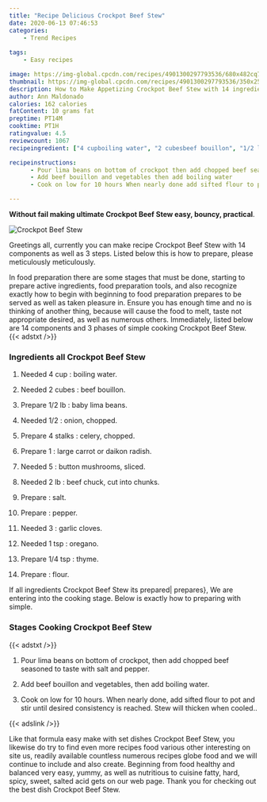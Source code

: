 ```yaml
---
title: "Recipe Delicious Crockpot Beef Stew"
date: 2020-06-13 07:46:53
categories:
    - Trend Recipes
    
tags:
    - Easy recipes

image: https://img-global.cpcdn.com/recipes/4901300297793536/680x482cq70/crockpot-beef-stew-recipe-main-photo.jpg
thumbnail: https://img-global.cpcdn.com/recipes/4901300297793536/350x250cq70/crockpot-beef-stew-recipe-main-photo.jpg
description: How to Make Appetizing Crockpot Beef Stew with 14 ingredients and 3 stages of easy cooking.
author: Ann Maldonado
calories: 162 calories
fatContent: 10 grams fat
preptime: PT14M
cooktime: PT1H
ratingvalue: 4.5
reviewcount: 1067
recipeingredient: ["4 cupboiling water", "2 cubesbeef bouillon", "1/2 lbbaby lima beans", "1/2onion chopped", "4 stalkscelery chopped", "1large carrot or daikon radish", "5button mushrooms sliced", "2 lbbeef chuck cut into chunks", "salt", "pepper", "3garlic cloves", "1 tsporegano", "1/4 tspthyme", "flour"]

recipeinstructions: 
      - Pour lima beans on bottom of crockpot then add chopped beef seasoned to taste with salt and pepper 
      - Add beef bouillon and vegetables then add boiling water 
      - Cook on low for 10 hours When nearly done add sifted flour to pot and stir until desired consistency is reached Stew will thicken when cooled

---
```




**Without fail making ultimate Crockpot Beef Stew easy, bouncy, practical**. 


![Crockpot Beef Stew](https://img-global.cpcdn.com/recipes/4901300297793536/680x482cq70/crockpot-beef-stew-recipe-main-photo.jpg "Crockpot Beef Stew")




Greetings all, currently you can make recipe Crockpot Beef Stew with 14 components as well as 3 steps. Listed below this is how to prepare, please meticulously meticulously.

In food preparation there are some stages that must be done, starting to prepare active ingredients, food preparation tools, and also recognize exactly how to begin with beginning to food preparation prepares to be served as well as taken pleasure in. Ensure you has enough time and no is thinking of another thing, because will cause the food to melt, taste not appropriate desired, as well as numerous others. Immediately, listed below are 14 components and 3 phases of simple cooking Crockpot Beef Stew.
{{< adstxt />}}

### Ingredients all Crockpot Beef Stew


1. Needed 4 cup : boiling water.

1. Needed 2 cubes : beef bouillon.

1. Prepare 1/2 lb : baby lima beans.

1. Needed 1/2 : onion, chopped.

1. Prepare 4 stalks : celery, chopped.

1. Prepare 1 : large carrot or daikon radish.

1. Needed 5 : button mushrooms, sliced.

1. Needed 2 lb : beef chuck, cut into chunks.

1. Prepare  : salt.

1. Prepare  : pepper.

1. Needed 3 : garlic cloves.

1. Needed 1 tsp : oregano.

1. Prepare 1/4 tsp : thyme.

1. Prepare  : flour.



If all ingredients Crockpot Beef Stew its prepared| prepares}, We are entering into the cooking stage. Below is exactly how to preparing with simple.

### Stages Cooking Crockpot Beef Stew

{{< adstxt />}}


1. Pour lima beans on bottom of crockpot, then add chopped beef seasoned to taste with salt and pepper.



1. Add beef bouillon and vegetables, then add boiling water.



1. Cook on low for 10 hours. When nearly done, add sifted flour to pot and stir until desired consistency is reached. Stew will thicken when cooled..





{{< adslink />}}

Like that formula easy make with set dishes Crockpot Beef Stew, you likewise do try to find even more recipes food various other interesting on site us, readily available countless numerous recipes globe food and we will continue to include and also create. Beginning from food healthy and balanced very easy, yummy, as well as nutritious to cuisine fatty, hard, spicy, sweet, salted acid gets on our web page. Thank you for checking out the best dish Crockpot Beef Stew.
